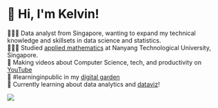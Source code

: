 # 👋 Hi, I'm Kelvin!
👩🏻‍💻 Data analyst from Singapore, wanting to expand my technical knowledge and skillsets in data science and statistics.<br/>
👩🏻‍🎓 Studied [applied mathematics](https://www.youtube.com/watch?v=rZLncodFe2k&list=PLY-3Cmky-9CLkojpWvpwhCKqaMn913g_m&index=2&t=288s) at Nanyang Technological University, Singapore.<br/>
🎨 Making videos about Computer Science, tech, and productivity on [YouTube](https://www.youtube.com/c/MagdelineHuang)<br/>
🌷 #learninginpublic in my [digital garden](https://magdelinehuang.com/)<br/>
💭 Currently learning about data analytics and [dataviz](https://pudding.cool/2018/08/pockets/)!<br/>

<!-- GitHub stats from https://github.com/anuraghazra/github-readme-stats -->
![](https://github-readme-stats.vercel.app/api?username=xsol05&theme=radical&hide_border=false&include_all_commits=true&count_private=true)<br/>
